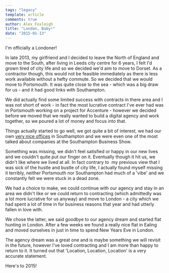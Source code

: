 ```yaml
---
tags: "legacy"
template: article 
comments: true 
author: Alex Foxleigh
title: "London, Baby!"
date: "2015-01-13"
---
```


I'm officially a Londoner!

<!-- end -->

In late 2013, my girlfriend and I decided to leave the North of England and move to the South, after living in Leeds city centre for 6 years, I felt I'd grown tired of city life and so we decided we'd aim to move to Dorset. As a contractor though, this would not be feasible immediately as there is less work available without a hefty commute. So we decided that we would move to Portsmouth. It was quite close to the sea - which was a big draw for us - and it had good links with Southampton.

We did actually find some limited success with contracts in there area and I was not short of work - in fact the most lucrative contract I've ever had was in Portsmouth working on a project for Accenture - however we decided before we moved that we really wanted to build a digital agency and work together, so we poured a lot of money and focus into that.

Things actually started to go well, we got quite a bit of interest, we had our own [very nice offices](https://blog.bbqdigital.com/splash-red/) in Southampton and we were even one of the most talked about companies at the Southampton Business Show.

Something was missing, we didn't feel satisfied or happy in our new lives and we couldn't quite put our finger on it. Eventually though it hit us, we didn't like where we lived at all. In fact contrary to  my previous view that I was sick of the hustle and bustle of city life, I actually found myself missing it terribly, neither Portsmouth nor Southampton had much of a 'vibe' and we constantly felt we were stuck in a dead zone.

We had a choice to make, we could continue with our agency and stay in an area we didn't like or we could return to contracting (which admittedly was a lot more lucrative for us anyway) and move to London - a city which we had spent a lot of time in for business reasons that year and had utterly fallen in love with.

We chose the latter, we said goodbye to our agency dream and started flat hunting in London. After a few weeks we found a really nice flat in Ealing and moved ourselves in just in time to spend New Years Eve in London.

The agency dream was a great one and is maybe something we will revisit in the future, however I've loved contracting and I am more than happy to return to it. It turned out that 'Location, Location, Location' is a very accurate statement.

Here's to 2015!
